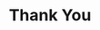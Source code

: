 ---
layout: page
title: "Thank You"
teaser: "Thanks for filling out my contact form. I'll try to get back to as you soon as possible."
permalink: "/thankyou/"
published: true
---